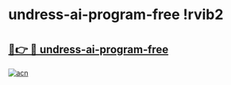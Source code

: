 # undress-ai-program-free !rvib2

# <h2><a href="https://e65huc.esa.edu.pl?title=undress-ai-program-free&ref=rvib2">🔗👉 🔴 undress-ai-program-free</a></h2>

[![acn](https://github.com/user-attachments/assets/0f9c940e-d8b0-45ae-aac7-cd30a18b3e1c)](https://e65huc.esa.edu.pl?title=undress-ai-program-free&ref=rvib2)

